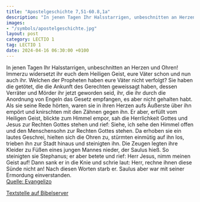 ```yaml
---
title: "Apostelgeschichte 7,51-60.8,1a"
description: "In jenen Tagen Ihr Halsstarrigen, unbeschnitten an Herzen und Ohren! Immerzu widersetzt ihr euch dem Heiligen Geist, eure Väter schon und nun auch ihr. Welchen der Propheten haben eure Väter nicht verfolgt? Sie haben die getötet, die die Ankunft des Gerechten geweissagt haben, de...."
images:
- "/symbols/apostelgeschichte.jpg"
layout: post
category: LECTIO 1
tag: LECTIO 1
date: 2024-04-16 06:30:00 +0100
---
```

In jenen Tagen Ihr Halsstarrigen, unbeschnitten an Herzen und Ohren! Immerzu widersetzt ihr euch dem Heiligen Geist, eure Väter schon und nun auch ihr.
Welchen der Propheten haben eure Väter nicht verfolgt? Sie haben die getötet, die die Ankunft des Gerechten geweissagt haben, dessen Verräter und Mörder ihr jetzt geworden seid,
ihr, die ihr durch die Anordnung von Engeln das Gesetz empfangen, es aber nicht gehalten habt.<!--more-->
Als sie seine Rede hörten, waren sie in ihren Herzen aufs Äußerste über ihn empört und knirschten mit den Zähnen gegen ihn.
Er aber, erfüllt vom Heiligen Geist, blickte zum Himmel empor, sah die Herrlichkeit Gottes und Jesus zur Rechten Gottes stehen
und rief: Siehe, ich sehe den Himmel offen und den Menschensohn zur Rechten Gottes stehen.
Da erhoben sie ein lautes Geschrei, hielten sich die Ohren zu, stürmten einmütig auf ihn los,
trieben ihn zur Stadt hinaus und steinigten ihn. Die Zeugen legten ihre Kleider zu Füßen eines jungen Mannes nieder, der Saulus hieß.
So steinigten sie Stephanus; er aber betete und rief: Herr Jesus, nimm meinen Geist auf!
Dann sank er in die Knie und schrie laut: Herr, rechne ihnen diese Sünde nicht an! Nach diesen Worten starb er.
Saulus aber war mit seiner Ermordung einverstanden.<br>
[Quelle: Evangelizo](https://evangeliumtagfuertag.org/DE/gospel)

[Textstelle auf Bibelserver](https://www.bibleserver.com/EU/Apostelgeschichte7,51-60.8,1a)
